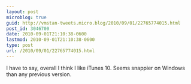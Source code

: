 ```yaml
---
layout: post
microblog: true
guid: http://vmstan-tweets.micro.blog/2010/09/01/22765774015.html
post_id: 3046700
date: 2010-09-01T21:10:38-0600
lastmod: 2010-09-01T21:10:38-0600
type: post
url: /2010/09/01/22765774015.html
---
```

I have to say, overall I think I like iTunes 10. Seems snappier on Windows than any previous version.
